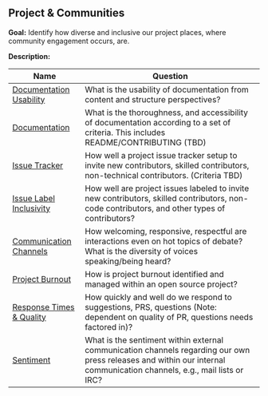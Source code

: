 ## Project & Communities

**Goal:** Identify how diverse and inclusive our project places, where community engagement occurs, are.

**Description:** 

Name | Question
--- | ---
[Documentation Usability](documentation-usability.md) | What is the usability of documentation from content and structure perspectives?
[Documentation](documentation.md) | What is the thoroughness, and accessibility of documentation according to a set of criteria. This includes README/CONTRIBUTING (TBD)
[Issue Tracker](issue-tracker.md) | How well a project issue tracker setup to invite new contributors, skilled contributors, non-technical contributors. (Criteria TBD)
[Issue Label Inclusivity](issue-label-inclusivity.md) | How well are project issues labeled to invite new contributors, skilled contributors, non-code contributors, and other types of contributors?
[Communication Channels](channels.md) | How welcoming, responsive, respectful are interactions even on hot topics of debate?  What is the diversity of voices speaking/being heard?
[Project Burnout](project-burnout.md) | How is project burnout identified and managed within an open source project?
[Response Times & Quality](response-time-quality.md) | How quickly and well do we respond to suggestions, PRS, questions (Note: dependent on quality of PR, questions needs factored in)?
[Sentiment](sentiment.md) | What is the sentiment within external communication channels regarding our own press releases and within our internal communication channels, e.g., mail lists or IRC?
